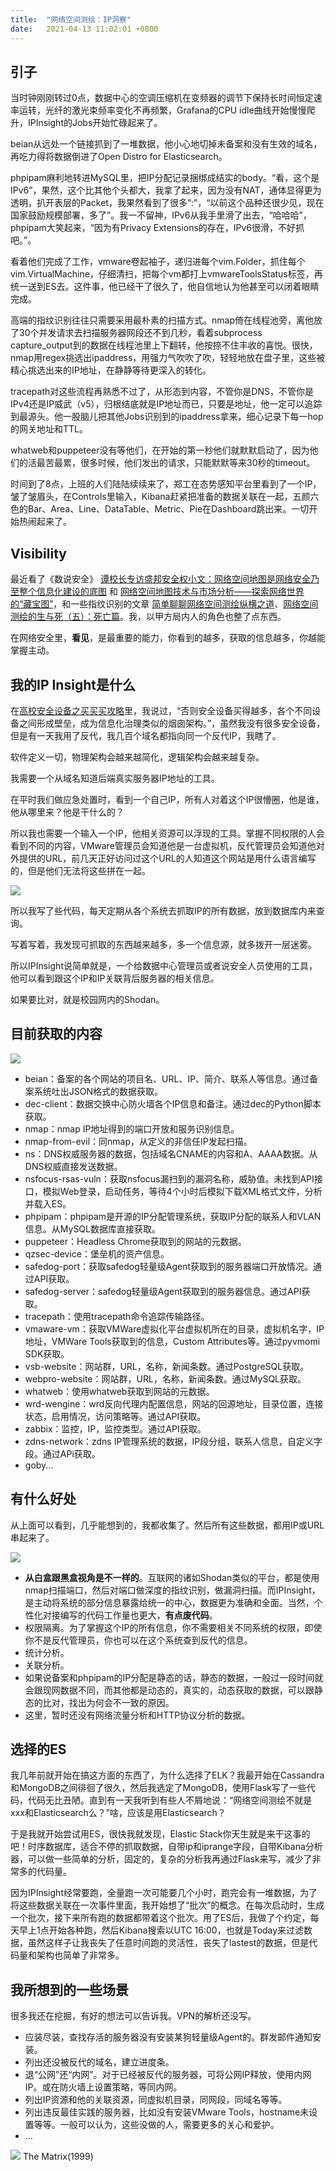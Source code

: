 ```yaml
---
title:  "网络空间测绘：IP洞察"
date:   2021-04-13 11:02:01 +0800
---
```


## 引子

当时钟刚刚转过0点，数据中心的空调压缩机在变频器的调节下保持长时间恒定速率运转，光纤的激光束频率变化不再频繁，Grafana的CPU idle曲线开始慢慢爬升，IPInsight的Jobs开始忙碌起来了。

beian从远处一个链接抓到了一堆数据，他小心地切掉未备案和没有生效的域名，再吃力得将数据倒进了Open Distro for Elasticsearch。

phpipam麻利地转进MySQL里，把IP分配记录捆绑成结实的body。“看，这个是IPv6”，果然，这个比其他个头都大，我拿了起来，因为没有NAT，通体显得更为透明，扒开表层的Packet，我果然看到了很多“:”，“以前这个品种还很少见，现在国家鼓励规模部署，多了”。我一不留神，IPv6从我手里滑了出去，“哈哈哈”，phpipam大笑起来，“因为有Privacy Extensions的存在，IPv6很滑，不好抓吧。”。

看着他们完成了工作，vmware卷起袖子，递归进每个vim.Folder，抓住每个vim.VirtualMachine，仔细清扫，把每个vm都打上vmwareToolsStatus标签，再统一送到ES去。这件事，他已经干了很久了，他自信地认为他甚至可以闭着眼睛完成。

高端的指纹识别往往只需要采用最朴素的扫描方式。nmap倚在线程池旁，离他放了30个并发请求去扫描服务器网段还不到几秒，看着subprocess capture_output到的数据在线程池里上下翻转，他按捺不住丰收的喜悦。很快，nmap用regex挑选出ipaddress，用强力气吹吹了吹，轻轻地放在盘子里，这些被精心挑选出来的IP地址，在静静等待更深入的转化。

tracepath对这些流程再熟悉不过了，从形态到内容，不管你是DNS，不管你是IPv4还是IP威武（v5），归根结底就是IP地址而已，只要是地址，他一定可以追踪到最源头。他一股脑儿把其他Jobs识别到的ipaddress拿来，细心记录下每一hop的网关地址和TTL。

whatweb和puppeteer没有等他们，在开始的第一秒他们就默默启动了，因为他们的活最苦最累，很多时候，他们发出的请求，只能默默等来30秒的timeout。

时间到了8点，上班的人们陆陆续续来了，郑工在态势感知平台里看到了一个IP，皱了皱眉头，在Controls里输入，Kibana赶紧把准备的数据关联在一起，五颜六色的Bar、Area、Line、DataTable、Metric、Pie在Dashboard跳出来。一切开始热闹起来了。

## Visibility

最近看了《数说安全》 [谭校长专访盛邦安全权小文：网络空间地图是网络安全乃至整个信息化建设的底图](https://mp.weixin.qq.com/s/PS8QaEvvRLqGIdZiFCSvow) 和 [网络空间地图技术与市场分析——探索网络世界的“藏宝图”](https://mp.weixin.qq.com/s/5f5FURD91sYcR_opgIS1pg)，和一些指纹识别的文章 [简单聊聊网络空间测绘纵横之道](https://mp.weixin.qq.com/s/aBvptjz9gzxG_lPBY8ECVA)、[网络空间测绘的生与死（五）：死亡篇](https://mp.weixin.qq.com/s/zAeys4pnTf9rC4KCzUU4iA)。我，以甲方局内人的角色也整了点东西。

在网络安全里，**看见**，是最重要的能力，你看到的越多，获取的信息越多，你越能掌握主动。

## 我的IP Insight是什么

在[高校安全设备之买买买攻略](https://dog.xmu.edu.cn/2019/06/30/strategy-of-buying-security-system.html)里，我说过，“否则安全设备买得越多，各个不同设备之间形成壁垒，成为信息化治理类似的烟囱架构。”，虽然我没有很多安全设备，但是有一天我用了反代，我几百个域名都指向同一个反代IP，我瞎了。

软件定义一切，物理架构会越来越简化，逻辑架构会越来越复杂。

我需要一个从域名知道后端真实服务器IP地址的工具。

在平时我们做应急处置时，看到一个自己IP，所有人对着这个IP很懵圈，他是谁，他从哪里来？他是干什么的？

所以我也需要一个输入一个IP，他相关资源可以浮现的工具。掌握不同权限的人会看到不同的内容，VMware管理员会知道他是一台虚拟机，反代管理员会知道他对外提供的URL，前几天正好访问过这个URL的人知道这个网站是用什么语言编写的，但是他们无法将这些拼在一起。

![](/images/2021/ipinsight/blind-and-elephant.jpg)

所以我写了些代码，每天定期从各个系统去抓取IP的所有数据，放到数据库内来查询。

写着写着，我发现可抓取的东西越来越多，多一个信息源，就多拨开一层迷雾。

所以IPInsight说简单就是，一个给数据中心管理员或者说安全人员使用的工具，他可以看到跟这个IP和IP关联背后服务器的相关信息。

如果要比对，就是校园网内的Shodan。

## 目前获取的内容

![](/images/2021/ipinsight/kibana-index-management.png)

- beian：备案的各个网站的项目名、URL、IP、简介、联系人等信息。通过备案系统吐出JSON格式的数据获取。
- dec-client：数据交换中心防火墙各个IP信息和备注。通过dec的Python脚本获取。
- nmap：nmap IP地址得到的端口开放和服务识别信息。
- nmap-from-evil：同nmap，从定义的非信任IP发起扫描。
- ns：DNS权威服务器的数据，包括域名CNAME的内容和A、AAAA数据。从DNS权威直接发送数据。
- nsfocus-rsas-vuln：获取nsfocus漏扫到的漏洞名称，威胁值。未找到API接口，模拟Web登录，启动任务，等待4个小时后模拟下载XML格式文件，分析并载入ES。
- phpipam：phpipam是开源的IP分配管理系统，获取IP分配的联系人和VLAN信息。从MySQL数据库直接获取。
- puppeteer：Headless Chrome获取到的网站的元数据。
- qzsec-device：堡垒机的资产信息。
- safedog-port：获取safedog轻量级Agent获取到的服务器端口开放情况。通过API获取。
- safedog-server：safedog轻量级Agent获取到的服务器信息。通过API获取。
- tracepath：使用tracepath命令追踪传输路径。
- vmaware-vm：获取VMWare虚拟化平台虚拟机所在的目录，虚拟机名字，IP地址，VMWare Tools获取到的信息，Custom Attributes等。通过pyvmomi SDK获取。
- vsb-website：网站群，URL，名称，新闻条数。通过PostgreSQL获取。
- webpro-website：网站群，URL，名称，新闻条数。通过MySQL获取。
- whatweb：使用whatweb获取到网站的元数据。
- wrd-wengine：wrd反向代理内配置信息，网站的回源地址，目录位置，连接状态，启用情况，访问策略等。通过API获取。
- zabbix：监控，IP，监控类型。通过API获取。
- zdns-network：zdns IP管理系统的数据，IP段分组，联系人信息，自定义字段。通过APi获取。
- goby...

## 有什么好处

从上面可以看到，几乎能想到的，我都收集了。然后所有这些数据，都用IP或URL串起来了。

![](/images/2021/ipinsight/tanghulu.jpg)

- **从白盒跟黑盒视角是不一样的**。互联网的诸如Shodan类似的平台，都是使用nmap扫描端口，然后对端口做深度的指纹识别，做漏洞扫描。而IPInsight，是主动将系统的部分信息暴露给统一的中心，数据更为准确和全面。当然，个性化对接编写的代码工作量也更大，**有点废代码**。
- 权限隔离。为了掌握这个IP的所有信息，你不需要相关不同系统的权限，即使你不是反代管理员，你也可以在这个系统查到反代的信息。
- 统计分析。
- 关联分析。
- 如果说备案和phpipam的IP分配是静态的话，静态的数据，一般过一段时间就会跟现网数据不同，而其他都是动态的，真实的，动态获取的数据，可以跟静态的比对，找出为何会不一致的原因。
- 这里，暂时还没有网络流量分析和HTTP协议分析的数据。

## 选择的ES

我几年前就开始在搞这方面的东西了，为什么选择了ELK？我最开始在Cassandra和MongoDB之间徘徊了很久，然后我选定了MongoDB，使用Flask写了一些代码，代码无比丑陋。直到有一天我听到有些人不屑地说：“网络空间测绘不就是xxx和Elasticsearch么？”啥，应该是用Elasticsearch？

于是我就开始尝试用ES，很快我就发现，Elastic Stack你天生就是来干这事的吧！时序数据库，适合不停的抓取数据，自带ip和iprange字段，自带Kibana分析器，可以做一些简单的分析，固定的，复杂的分析我再通过Flask来写，减少了非常多的代码量。

因为IPInsight经常要跑，全量跑一次可能要几个小时，跑完会有一堆数据，为了将这些数据关联在一次事件里面，我开始想了“批次”的概念。在每次启动时，生成一个批次，接下来所有跑的数据都带着这个批次。用了ES后，我做了个约定，每天早上1点开始各种跑，然后Kibana搜索以UTC 16:00，也就是Today来过滤数据，虽然这样子让我丧失了任意时间跑的灵活性，丧失了lastest的数据，但是代码量和架构也简单了非常多。

## 我所想到的一些场景

很多我还在挖掘，有好的想法可以告诉我。VPN的解析还没写。

- 应装尽装，查找存活的服务器没有安装某狗轻量级Agent的。群发邮件通知安装。
- 列出还没被反代的域名，建立进度条。
- 退“公网”还“内网”。对于已经被反代的服务器，可将公网IP释放，使用内网IP。或在防火墙上设置策略，等同内网。
- 列出IP资源和他的关联资源，同虚拟机目录，同网段，同域名等等。
- 列出违反最佳实践的服务器，比如没有安装VMware Tools，hostname未设置等等。一般可以认为，这些没做的人，需要更多的关心和爱护。
- ...

![](/images/2021/ipinsight/matrix-know-thyself-1999.jpg)
The Matrix(1999)

